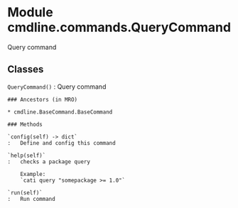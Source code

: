 Module cmdline.commands.QueryCommand
====================================
Query command

Classes
-------

`QueryCommand()`
:   Query command

    ### Ancestors (in MRO)

    * cmdline.BaseCommand.BaseCommand

    ### Methods

    `config(self) ‑> dict`
    :   Define and config this command

    `help(self)`
    :   checks a package query
        
        Example:
        `cati query "somepackage >= 1.0"`

    `run(self)`
    :   Run command